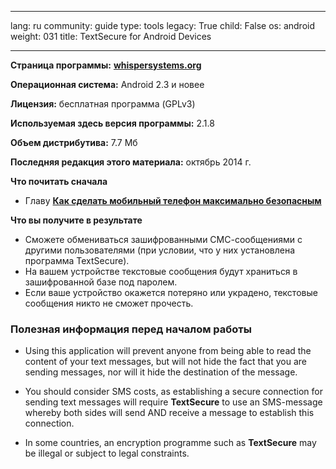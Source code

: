 

---

lang: ru
community: guide
type: tools
legacy: True
child: False
os: android
weight: 031
title: TextSecure for Android Devices

---

**Страница программы:** [**whispersystems.org**](https://whispersystems.org)

**Операционная система:**  Android 2.3 и новее

**Лицензия:** бесплатная программа (GPLv3)

**Используемая здесь версия программы:** 2.1.8

**Объем дистрибутива:** 7.7 Мб

**Последняя редакция этого материала:** октябрь 2014 г.

**Что почитать сначала**

- Главу [**Как сделать мобильный телефон максимально безопасным**](/ru/chapter-10) 

**Что вы получите в результате**

- Сможете обмениваться зашифрованными СМС-сообщениями с другими пользователями (при условии, что у них установлена программа TextSecure).
- На вашем устройстве текстовые сообщения будут храниться в зашифрованной базе под паролем. 
- Если ваше устройство окажется потеряно или украдено, текстовые сообщения никто не сможет прочесть. 

### Полезная информация перед началом работы ###

- Using this application will prevent anyone from being able to read the content of your text messages, but will not hide the fact that you are sending messages, nor will it hide the destination of the message.

- You should consider SMS costs, as establishing a secure connection for sending text messages will require **TextSecure** to use an SMS-message whereby both sides will send AND receive a message to establish this connection.

- In some countries, an encryption programme such as **TextSecure** may be illegal or subject to legal constraints.

